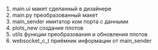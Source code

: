 1. main.ui макет сделанный в дизайнере
2. main.py преобразованный макет
3. main_sender имитатор ком порта с данными
4. plots_new создание плотов
5. utils функции преобразования и обновления плотов
6. websocket_c_t приёмник информации от main_sender
